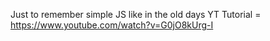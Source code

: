 Just to remember simple JS like in the old days
YT Tutorial = https://www.youtube.com/watch?v=G0jO8kUrg-I
